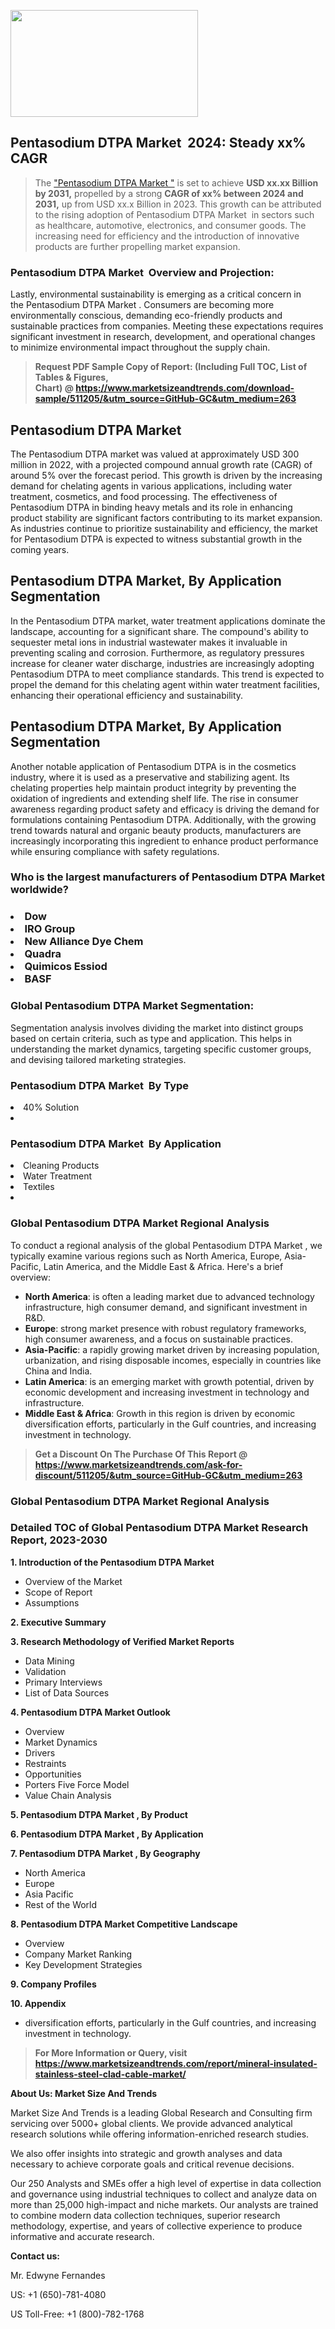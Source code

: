 <p><img class="alignnone size-medium wp-image-20088" src="https://ffe5etoiles.com/wp-content/uploads/2024/12/MST1-300x171.png" alt="" width="300" height="171" /></p><h2 id="ember46" class="ember-view reader-text-block__heading-2">Pentasodium DTPA Market &nbsp;2024: Steady&nbsp;xx% CAGR</h2><blockquote id="ember47" class="ember-view reader-text-block__blockquote">The&nbsp;<a class="app-aware-link " href="https://www.marketsizeandtrends.com/download-sample/511205/&utm_source=GitHub-GC&utm_medium=263" target="_blank" data-test-app-aware-link="">"Pentasodium DTPA Market "</a>&nbsp;is set to achieve&nbsp;<strong>USD&nbsp;xx.xx&nbsp;Billion by 2031,</strong>&nbsp;propelled by a strong&nbsp;<strong>CAGR of&nbsp;xx% between 2024 and 2031,</strong>&nbsp;up from USD xx.x Billion in 2023. This growth can be attributed to the rising adoption of&nbsp;Pentasodium DTPA Market &nbsp;in sectors such as healthcare, automotive, electronics, and consumer goods. The increasing need for efficiency and the introduction of innovative products are further propelling market expansion.</blockquote><h3 id="ember48" class="ember-view reader-text-block__heading-3">Pentasodium DTPA Market &nbsp;Overview and Projection:</h3><p id="ember49" class="ember-view reader-text-block__paragraph">Lastly, environmental sustainability is emerging as a critical concern in the&nbsp;Pentasodium DTPA Market . Consumers are becoming more environmentally conscious, demanding eco-friendly products and sustainable practices from companies. Meeting these expectations requires significant investment in research, development, and operational changes to minimize environmental impact throughout the supply chain.</p><blockquote id="ember50" class="ember-view reader-text-block__blockquote"><strong>Request PDF Sample Copy of Report: (Including Full TOC, List of Tables &amp; Figures, Chart)&nbsp;@&nbsp;<strong><a href="https://www.marketsizeandtrends.com/download-sample/511205/&utm_source=GitHub-GC&utm_medium=263" target="_blank">https://www.marketsizeandtrends.com/download-sample/511205/&utm_source=GitHub-GC&utm_medium=263</a></strong></strong></blockquote><h3 class=""> <h2>Pentasodium DTPA Market</h2><p>The Pentasodium DTPA market was valued at approximately USD 300 million in 2022, with a projected compound annual growth rate (CAGR) of around 5% over the forecast period. This growth is driven by the increasing demand for chelating agents in various applications, including water treatment, cosmetics, and food processing. The effectiveness of Pentasodium DTPA in binding heavy metals and its role in enhancing product stability are significant factors contributing to its market expansion. As industries continue to prioritize sustainability and efficiency, the market for Pentasodium DTPA is expected to witness substantial growth in the coming years.</p><h2>Pentasodium DTPA Market, By Application Segmentation</h2><p>In the Pentasodium DTPA market, water treatment applications dominate the landscape, accounting for a significant share. The compound's ability to sequester metal ions in industrial wastewater makes it invaluable in preventing scaling and corrosion. Furthermore, as regulatory pressures increase for cleaner water discharge, industries are increasingly adopting Pentasodium DTPA to meet compliance standards. This trend is expected to propel the demand for this chelating agent within water treatment facilities, enhancing their operational efficiency and sustainability.</p><h2>Pentasodium DTPA Market, By Application Segmentation</h2><p>Another notable application of Pentasodium DTPA is in the cosmetics industry, where it is used as a preservative and stabilizing agent. Its chelating properties help maintain product integrity by preventing the oxidation of ingredients and extending shelf life. The rise in consumer awareness regarding product safety and efficacy is driving the demand for formulations containing Pentasodium DTPA. Additionally, with the growing trend towards natural and organic beauty products, manufacturers are increasingly incorporating this ingredient to enhance product performance while ensuring compliance with safety regulations.</p></h3><h3 id="" class="">Who is the largest manufacturers of&nbsp;Pentasodium DTPA Market worldwide?</h3><h3 class=""></Li><Li>Dow</Li><Li> IRO Group</Li><Li> New Alliance Dye Chem</Li><Li> Quadra</Li><Li> Quimicos Essiod</Li><Li> BASF</h3><h3 id="ember53" class="ember-view reader-text-block__heading-3">Global&nbsp;Pentasodium DTPA Market Segmentation:</h3><p id="ember54" class="ember-view reader-text-block__paragraph">Segmentation analysis involves dividing the market into distinct groups based on certain criteria, such as type and application. This helps in understanding the market dynamics, targeting specific customer groups, and devising tailored marketing strategies.</p><h3 id="" class="">Pentasodium DTPA Market &nbsp;By Type</h3><p></Li><Li>40% Solution</Li><Li> </p><h3 id="" class="">Pentasodium DTPA Market &nbsp;By Application</h3><p class=""></Li><Li>Cleaning Products</Li><Li> Water Treatment</Li><Li> Textiles</Li><Li> </p><h3 id="ember62" class="ember-view reader-text-block__heading-3">Global Pentasodium DTPA Market Regional Analysis</h3><p id="ember63" class="ember-view reader-text-block__paragraph">To conduct a regional analysis of the global Pentasodium DTPA Market , we typically examine various regions such as North America, Europe, Asia-Pacific, Latin America, and the Middle East &amp; Africa. Here's a brief overview:</p><ul><li><strong>North America</strong>: is often a leading market due to advanced technology infrastructure, high consumer demand, and significant investment in R&amp;D.</li><li><strong>Europe</strong>: strong market presence with robust regulatory frameworks, high consumer awareness, and a focus on sustainable practices.</li><li><strong>Asia-Pacific</strong>: a rapidly growing market driven by increasing population, urbanization, and rising disposable incomes, especially in countries like China and India.</li><li><strong>Latin America</strong>: is an emerging market with growth potential, driven by economic development and increasing investment in technology and infrastructure.</li><li><strong>Middle East &amp; Africa</strong>: Growth in this region is driven by economic diversification efforts, particularly in the Gulf countries, and increasing investment in technology.</li></ul><blockquote id="ember61" class="ember-view reader-text-block__blockquote"><strong>Get a Discount On The Purchase Of This Report @ <strong><a href="https://html-cleaner.com/" target="">https://www.marketsizeandtrends.com/ask-for-discount/511205/&utm_source=GitHub-GC&utm_medium=263</a></strong></strong></blockquote><h3 id="ember62" class="ember-view reader-text-block__heading-3">Global Pentasodium DTPA Market Regional Analysis</h3><h3 id="" class="">Detailed TOC of Global Pentasodium DTPA Market Research Report, 2023-2030</h3><p id="" class=""><strong>1. Introduction of the Pentasodium DTPA Market </strong></p><ul><li>Overview of the Market</li><li>Scope of Report</li><li>Assumptions</li></ul><p id="" class=""><strong>2. Executive Summary</strong></p><p id="" class=""><strong>3. Research Methodology of Verified Market Reports</strong></p><ul><li>Data Mining</li><li>Validation</li><li>Primary Interviews</li><li>List of Data Sources</li></ul><p id="" class=""><strong>4. Pentasodium DTPA Market Outlook</strong></p><ul><li>Overview</li><li>Market Dynamics</li><li>Drivers</li><li>Restraints</li><li>Opportunities</li><li>Porters Five Force Model</li><li>Value Chain Analysis</li></ul><p id="" class=""><strong>5. Pentasodium DTPA Market , By Product</strong></p><p id="" class=""><strong>6. Pentasodium DTPA Market , By Application</strong></p><p id="" class=""><strong>7. Pentasodium DTPA Market , By Geography</strong></p><ul><li>North America</li><li>Europe</li><li>Asia Pacific</li><li>Rest of the World</li></ul><p id="" class=""><strong>8. Pentasodium DTPA Market Competitive Landscape</strong></p><ul><li>Overview</li><li>Company Market Ranking</li><li>Key Development Strategies</li></ul><p id="" class=""><strong>9. Company Profiles</strong></p><p id="" class=""><strong>10. Appendix</strong></p><ul><li>diversification efforts, particularly in the Gulf countries, and increasing investment in technology.</li></ul><blockquote id="ember65" class="ember-view reader-text-block__blockquote"><strong>For More Information or Query, visit <strong><strong><a href="https://html-cleaner.com/" target="">https://www.marketsizeandtrends.com/report/mineral-insulated-stainless-steel-clad-cable-market/</a></strong></strong></strong></blockquote><p id="" class=""><strong>About Us: Market Size And Trends</strong></p><p id="" class="">Market Size And Trends is a leading Global Research and Consulting firm servicing over 5000+ global clients. We provide advanced analytical research solutions while offering information-enriched research studies.</p><p id="" class="">We also offer insights into strategic and growth analyses and data necessary to achieve corporate goals and critical revenue decisions.</p><p id="" class="">Our 250 Analysts and SMEs offer a high level of expertise in data collection and governance using industrial techniques to collect and analyze data on more than 25,000 high-impact and niche markets. Our analysts are trained to combine modern data collection techniques, superior research methodology, expertise, and years of collective experience to produce informative and accurate research.</p><p id="" class=""><strong>Contact us:</strong></p><p id="" class="">Mr. Edwyne Fernandes</p><p id="" class="">US: +1 (650)-781-4080</p><p id="" class="">US Toll-Free: +1 (800)-782-1768</p>
